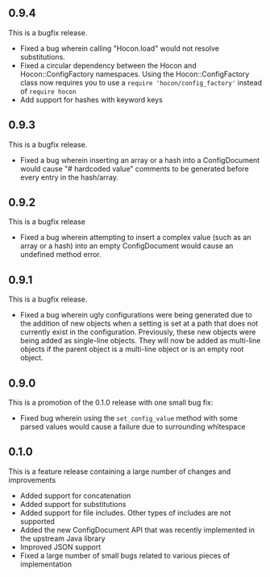 ## 0.9.4

This is a bugfix release.

* Fixed a bug wherein calling "Hocon.load" would not
  resolve substitutions.
* Fixed a circular dependency between the Hocon and Hocon::ConfigFactory
  namespaces. Using the Hocon::ConfigFactory class now requires you to
  use a `require 'hocon/config_factory'` instead of `require hocon`
* Add support for hashes with keyword keys

## 0.9.3

This is a bugfix release.

* Fixed a bug wherein inserting an array or a hash into a ConfigDocument would cause
  "# hardcoded value" comments to be generated before every entry in the hash/array.

## 0.9.2

This is a bugfix release

* Fixed a bug wherein attempting to insert a complex value (such as an array or a hash) into an empty
  ConfigDocument would cause an undefined method error.

## 0.9.1

This is a bugfix release.
* Fixed a bug wherein ugly configurations were being generated due to the addition of new objects when a setting
  is set at a path that does not currently exist in the configuration. Previously, these new objects were being
  added as single-line objects. They will now be added as multi-line objects if the parent object is a multi-line
  object or is an empty root object.

## 0.9.0

This is a promotion of the 0.1.0 release with one small bug fix:
* Fixed bug wherein using the `set_config_value` method with some parsed values would cause a failure due to surrounding whitespace

## 0.1.0

This is a feature release containing a large number of changes and improvements

* Added support for concatenation
* Added support for substitutions
* Added support for file includes. Other types of includes are not supported
* Added the new ConfigDocument API that was recently implemented in the upstream Java library
* Improved JSON support
* Fixed a large number of small bugs related to various pieces of implementation
